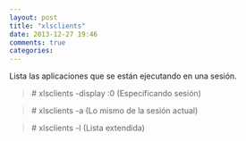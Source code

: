 ```yaml
---
layout: post
title: "xlsclients"
date: 2013-12-27 19:46
comments: true
categories: 
---
```

Lista las aplicaciones que se están ejecutando en una sesión.

>\# xlsclients -display :0   (Especificando sesión)

>\# xlsclients -a      (Lo mismo de la sesión actual)

>\# xlsclients -l  (Lista extendida)

